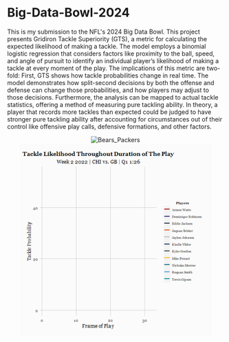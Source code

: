 # Big-Data-Bowl-2024

This is my submission to the NFL's 2024 Big Data Bowl. This project presents Gridiron Tackle Superiority (GTS), a metric for calculating the expected likelihood of making a tackle. The model employs a binomial logistic regression that considers factors like proximity to the ball, speed, and angle of pursuit to identify an individual player’s likelihood of making a tackle at every moment of the play. The implications of this metric are two-fold: First, GTS shows how tackle probabilities change in real time. The model demonstrates how split-second decisions by both the offense and defense can change those probabilities, and how players may adjust to those decisions. Furthermore, the analysis can be mapped to actual tackle statistics, offering a method of measuring pure tackling ability. In theory, a player that records more tackles than expected could be judged to have stronger pure tackling ability after accounting for circumstances out of their control like offensive play calls, defensive formations, and other factors.

<div style="text-align: center;">
<img src="https://raw.githubusercontent.com/Seanmgard/Big-Data-Bowl-2024/main/Bears_Packers_Gif2.gif" alt="Bears_Packers" width="500"/><img src="https://raw.githubusercontent.com/Seanmgard/Big-Data-Bowl-2024/main/player_trends.gif" alt="Player Trends" width="450"/>
</div>
